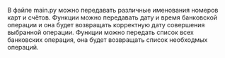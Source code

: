 В файле main.py можно передавать различные именования номеров карт и счётов.
Функции можно передавать дату и время банковской операции и она будет возвращать корректную дату совершения выбранной операции.
Функции можно передать список всех банковских операция, она будет возвращать список необходмых операций.